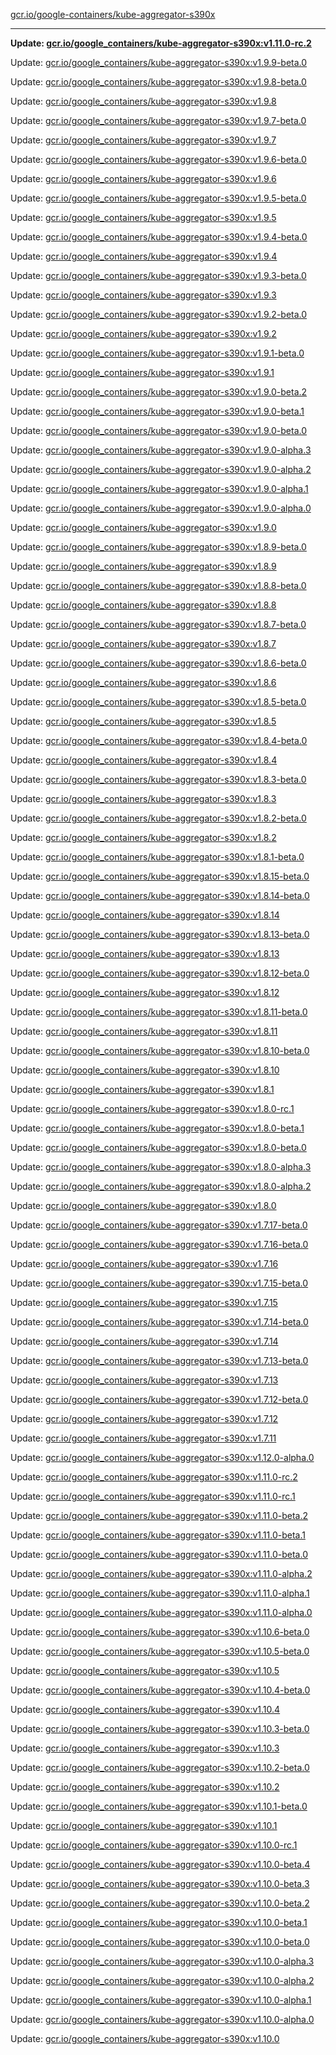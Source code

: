 [gcr.io/google-containers/kube-aggregator-s390x](https://hub.docker.com/r/cruse/kube-aggregator-s390x/tags/) 

----
**Update: [gcr.io/google_containers/kube-aggregator-s390x:v1.11.0-rc.2](https://hub.docker.com/r/cruse/kube-aggregator-s390x/tags/)**

Update: [gcr.io/google_containers/kube-aggregator-s390x:v1.9.9-beta.0](https://hub.docker.com/r/cruse/kube-aggregator-s390x/tags/)

Update: [gcr.io/google_containers/kube-aggregator-s390x:v1.9.8-beta.0](https://hub.docker.com/r/cruse/kube-aggregator-s390x/tags/)

Update: [gcr.io/google_containers/kube-aggregator-s390x:v1.9.8](https://hub.docker.com/r/cruse/kube-aggregator-s390x/tags/)

Update: [gcr.io/google_containers/kube-aggregator-s390x:v1.9.7-beta.0](https://hub.docker.com/r/cruse/kube-aggregator-s390x/tags/)

Update: [gcr.io/google_containers/kube-aggregator-s390x:v1.9.7](https://hub.docker.com/r/cruse/kube-aggregator-s390x/tags/)

Update: [gcr.io/google_containers/kube-aggregator-s390x:v1.9.6-beta.0](https://hub.docker.com/r/cruse/kube-aggregator-s390x/tags/)

Update: [gcr.io/google_containers/kube-aggregator-s390x:v1.9.6](https://hub.docker.com/r/cruse/kube-aggregator-s390x/tags/)

Update: [gcr.io/google_containers/kube-aggregator-s390x:v1.9.5-beta.0](https://hub.docker.com/r/cruse/kube-aggregator-s390x/tags/)

Update: [gcr.io/google_containers/kube-aggregator-s390x:v1.9.5](https://hub.docker.com/r/cruse/kube-aggregator-s390x/tags/)

Update: [gcr.io/google_containers/kube-aggregator-s390x:v1.9.4-beta.0](https://hub.docker.com/r/cruse/kube-aggregator-s390x/tags/)

Update: [gcr.io/google_containers/kube-aggregator-s390x:v1.9.4](https://hub.docker.com/r/cruse/kube-aggregator-s390x/tags/)

Update: [gcr.io/google_containers/kube-aggregator-s390x:v1.9.3-beta.0](https://hub.docker.com/r/cruse/kube-aggregator-s390x/tags/)

Update: [gcr.io/google_containers/kube-aggregator-s390x:v1.9.3](https://hub.docker.com/r/cruse/kube-aggregator-s390x/tags/)

Update: [gcr.io/google_containers/kube-aggregator-s390x:v1.9.2-beta.0](https://hub.docker.com/r/cruse/kube-aggregator-s390x/tags/)

Update: [gcr.io/google_containers/kube-aggregator-s390x:v1.9.2](https://hub.docker.com/r/cruse/kube-aggregator-s390x/tags/)

Update: [gcr.io/google_containers/kube-aggregator-s390x:v1.9.1-beta.0](https://hub.docker.com/r/cruse/kube-aggregator-s390x/tags/)

Update: [gcr.io/google_containers/kube-aggregator-s390x:v1.9.1](https://hub.docker.com/r/cruse/kube-aggregator-s390x/tags/)

Update: [gcr.io/google_containers/kube-aggregator-s390x:v1.9.0-beta.2](https://hub.docker.com/r/cruse/kube-aggregator-s390x/tags/)

Update: [gcr.io/google_containers/kube-aggregator-s390x:v1.9.0-beta.1](https://hub.docker.com/r/cruse/kube-aggregator-s390x/tags/)

Update: [gcr.io/google_containers/kube-aggregator-s390x:v1.9.0-beta.0](https://hub.docker.com/r/cruse/kube-aggregator-s390x/tags/)

Update: [gcr.io/google_containers/kube-aggregator-s390x:v1.9.0-alpha.3](https://hub.docker.com/r/cruse/kube-aggregator-s390x/tags/)

Update: [gcr.io/google_containers/kube-aggregator-s390x:v1.9.0-alpha.2](https://hub.docker.com/r/cruse/kube-aggregator-s390x/tags/)

Update: [gcr.io/google_containers/kube-aggregator-s390x:v1.9.0-alpha.1](https://hub.docker.com/r/cruse/kube-aggregator-s390x/tags/)

Update: [gcr.io/google_containers/kube-aggregator-s390x:v1.9.0-alpha.0](https://hub.docker.com/r/cruse/kube-aggregator-s390x/tags/)

Update: [gcr.io/google_containers/kube-aggregator-s390x:v1.9.0](https://hub.docker.com/r/cruse/kube-aggregator-s390x/tags/)

Update: [gcr.io/google_containers/kube-aggregator-s390x:v1.8.9-beta.0](https://hub.docker.com/r/cruse/kube-aggregator-s390x/tags/)

Update: [gcr.io/google_containers/kube-aggregator-s390x:v1.8.9](https://hub.docker.com/r/cruse/kube-aggregator-s390x/tags/)

Update: [gcr.io/google_containers/kube-aggregator-s390x:v1.8.8-beta.0](https://hub.docker.com/r/cruse/kube-aggregator-s390x/tags/)

Update: [gcr.io/google_containers/kube-aggregator-s390x:v1.8.8](https://hub.docker.com/r/cruse/kube-aggregator-s390x/tags/)

Update: [gcr.io/google_containers/kube-aggregator-s390x:v1.8.7-beta.0](https://hub.docker.com/r/cruse/kube-aggregator-s390x/tags/)

Update: [gcr.io/google_containers/kube-aggregator-s390x:v1.8.7](https://hub.docker.com/r/cruse/kube-aggregator-s390x/tags/)

Update: [gcr.io/google_containers/kube-aggregator-s390x:v1.8.6-beta.0](https://hub.docker.com/r/cruse/kube-aggregator-s390x/tags/)

Update: [gcr.io/google_containers/kube-aggregator-s390x:v1.8.6](https://hub.docker.com/r/cruse/kube-aggregator-s390x/tags/)

Update: [gcr.io/google_containers/kube-aggregator-s390x:v1.8.5-beta.0](https://hub.docker.com/r/cruse/kube-aggregator-s390x/tags/)

Update: [gcr.io/google_containers/kube-aggregator-s390x:v1.8.5](https://hub.docker.com/r/cruse/kube-aggregator-s390x/tags/)

Update: [gcr.io/google_containers/kube-aggregator-s390x:v1.8.4-beta.0](https://hub.docker.com/r/cruse/kube-aggregator-s390x/tags/)

Update: [gcr.io/google_containers/kube-aggregator-s390x:v1.8.4](https://hub.docker.com/r/cruse/kube-aggregator-s390x/tags/)

Update: [gcr.io/google_containers/kube-aggregator-s390x:v1.8.3-beta.0](https://hub.docker.com/r/cruse/kube-aggregator-s390x/tags/)

Update: [gcr.io/google_containers/kube-aggregator-s390x:v1.8.3](https://hub.docker.com/r/cruse/kube-aggregator-s390x/tags/)

Update: [gcr.io/google_containers/kube-aggregator-s390x:v1.8.2-beta.0](https://hub.docker.com/r/cruse/kube-aggregator-s390x/tags/)

Update: [gcr.io/google_containers/kube-aggregator-s390x:v1.8.2](https://hub.docker.com/r/cruse/kube-aggregator-s390x/tags/)

Update: [gcr.io/google_containers/kube-aggregator-s390x:v1.8.1-beta.0](https://hub.docker.com/r/cruse/kube-aggregator-s390x/tags/)

Update: [gcr.io/google_containers/kube-aggregator-s390x:v1.8.15-beta.0](https://hub.docker.com/r/cruse/kube-aggregator-s390x/tags/)

Update: [gcr.io/google_containers/kube-aggregator-s390x:v1.8.14-beta.0](https://hub.docker.com/r/cruse/kube-aggregator-s390x/tags/)

Update: [gcr.io/google_containers/kube-aggregator-s390x:v1.8.14](https://hub.docker.com/r/cruse/kube-aggregator-s390x/tags/)

Update: [gcr.io/google_containers/kube-aggregator-s390x:v1.8.13-beta.0](https://hub.docker.com/r/cruse/kube-aggregator-s390x/tags/)

Update: [gcr.io/google_containers/kube-aggregator-s390x:v1.8.13](https://hub.docker.com/r/cruse/kube-aggregator-s390x/tags/)

Update: [gcr.io/google_containers/kube-aggregator-s390x:v1.8.12-beta.0](https://hub.docker.com/r/cruse/kube-aggregator-s390x/tags/)

Update: [gcr.io/google_containers/kube-aggregator-s390x:v1.8.12](https://hub.docker.com/r/cruse/kube-aggregator-s390x/tags/)

Update: [gcr.io/google_containers/kube-aggregator-s390x:v1.8.11-beta.0](https://hub.docker.com/r/cruse/kube-aggregator-s390x/tags/)

Update: [gcr.io/google_containers/kube-aggregator-s390x:v1.8.11](https://hub.docker.com/r/cruse/kube-aggregator-s390x/tags/)

Update: [gcr.io/google_containers/kube-aggregator-s390x:v1.8.10-beta.0](https://hub.docker.com/r/cruse/kube-aggregator-s390x/tags/)

Update: [gcr.io/google_containers/kube-aggregator-s390x:v1.8.10](https://hub.docker.com/r/cruse/kube-aggregator-s390x/tags/)

Update: [gcr.io/google_containers/kube-aggregator-s390x:v1.8.1](https://hub.docker.com/r/cruse/kube-aggregator-s390x/tags/)

Update: [gcr.io/google_containers/kube-aggregator-s390x:v1.8.0-rc.1](https://hub.docker.com/r/cruse/kube-aggregator-s390x/tags/)

Update: [gcr.io/google_containers/kube-aggregator-s390x:v1.8.0-beta.1](https://hub.docker.com/r/cruse/kube-aggregator-s390x/tags/)

Update: [gcr.io/google_containers/kube-aggregator-s390x:v1.8.0-beta.0](https://hub.docker.com/r/cruse/kube-aggregator-s390x/tags/)

Update: [gcr.io/google_containers/kube-aggregator-s390x:v1.8.0-alpha.3](https://hub.docker.com/r/cruse/kube-aggregator-s390x/tags/)

Update: [gcr.io/google_containers/kube-aggregator-s390x:v1.8.0-alpha.2](https://hub.docker.com/r/cruse/kube-aggregator-s390x/tags/)

Update: [gcr.io/google_containers/kube-aggregator-s390x:v1.8.0](https://hub.docker.com/r/cruse/kube-aggregator-s390x/tags/)

Update: [gcr.io/google_containers/kube-aggregator-s390x:v1.7.17-beta.0](https://hub.docker.com/r/cruse/kube-aggregator-s390x/tags/)

Update: [gcr.io/google_containers/kube-aggregator-s390x:v1.7.16-beta.0](https://hub.docker.com/r/cruse/kube-aggregator-s390x/tags/)

Update: [gcr.io/google_containers/kube-aggregator-s390x:v1.7.16](https://hub.docker.com/r/cruse/kube-aggregator-s390x/tags/)

Update: [gcr.io/google_containers/kube-aggregator-s390x:v1.7.15-beta.0](https://hub.docker.com/r/cruse/kube-aggregator-s390x/tags/)

Update: [gcr.io/google_containers/kube-aggregator-s390x:v1.7.15](https://hub.docker.com/r/cruse/kube-aggregator-s390x/tags/)

Update: [gcr.io/google_containers/kube-aggregator-s390x:v1.7.14-beta.0](https://hub.docker.com/r/cruse/kube-aggregator-s390x/tags/)

Update: [gcr.io/google_containers/kube-aggregator-s390x:v1.7.14](https://hub.docker.com/r/cruse/kube-aggregator-s390x/tags/)

Update: [gcr.io/google_containers/kube-aggregator-s390x:v1.7.13-beta.0](https://hub.docker.com/r/cruse/kube-aggregator-s390x/tags/)

Update: [gcr.io/google_containers/kube-aggregator-s390x:v1.7.13](https://hub.docker.com/r/cruse/kube-aggregator-s390x/tags/)

Update: [gcr.io/google_containers/kube-aggregator-s390x:v1.7.12-beta.0](https://hub.docker.com/r/cruse/kube-aggregator-s390x/tags/)

Update: [gcr.io/google_containers/kube-aggregator-s390x:v1.7.12](https://hub.docker.com/r/cruse/kube-aggregator-s390x/tags/)

Update: [gcr.io/google_containers/kube-aggregator-s390x:v1.7.11](https://hub.docker.com/r/cruse/kube-aggregator-s390x/tags/)

Update: [gcr.io/google_containers/kube-aggregator-s390x:v1.12.0-alpha.0](https://hub.docker.com/r/cruse/kube-aggregator-s390x/tags/)

Update: [gcr.io/google_containers/kube-aggregator-s390x:v1.11.0-rc.2](https://hub.docker.com/r/cruse/kube-aggregator-s390x/tags/)

Update: [gcr.io/google_containers/kube-aggregator-s390x:v1.11.0-rc.1](https://hub.docker.com/r/cruse/kube-aggregator-s390x/tags/)

Update: [gcr.io/google_containers/kube-aggregator-s390x:v1.11.0-beta.2](https://hub.docker.com/r/cruse/kube-aggregator-s390x/tags/)

Update: [gcr.io/google_containers/kube-aggregator-s390x:v1.11.0-beta.1](https://hub.docker.com/r/cruse/kube-aggregator-s390x/tags/)

Update: [gcr.io/google_containers/kube-aggregator-s390x:v1.11.0-beta.0](https://hub.docker.com/r/cruse/kube-aggregator-s390x/tags/)

Update: [gcr.io/google_containers/kube-aggregator-s390x:v1.11.0-alpha.2](https://hub.docker.com/r/cruse/kube-aggregator-s390x/tags/)

Update: [gcr.io/google_containers/kube-aggregator-s390x:v1.11.0-alpha.1](https://hub.docker.com/r/cruse/kube-aggregator-s390x/tags/)

Update: [gcr.io/google_containers/kube-aggregator-s390x:v1.11.0-alpha.0](https://hub.docker.com/r/cruse/kube-aggregator-s390x/tags/)

Update: [gcr.io/google_containers/kube-aggregator-s390x:v1.10.6-beta.0](https://hub.docker.com/r/cruse/kube-aggregator-s390x/tags/)

Update: [gcr.io/google_containers/kube-aggregator-s390x:v1.10.5-beta.0](https://hub.docker.com/r/cruse/kube-aggregator-s390x/tags/)

Update: [gcr.io/google_containers/kube-aggregator-s390x:v1.10.5](https://hub.docker.com/r/cruse/kube-aggregator-s390x/tags/)

Update: [gcr.io/google_containers/kube-aggregator-s390x:v1.10.4-beta.0](https://hub.docker.com/r/cruse/kube-aggregator-s390x/tags/)

Update: [gcr.io/google_containers/kube-aggregator-s390x:v1.10.4](https://hub.docker.com/r/cruse/kube-aggregator-s390x/tags/)

Update: [gcr.io/google_containers/kube-aggregator-s390x:v1.10.3-beta.0](https://hub.docker.com/r/cruse/kube-aggregator-s390x/tags/)

Update: [gcr.io/google_containers/kube-aggregator-s390x:v1.10.3](https://hub.docker.com/r/cruse/kube-aggregator-s390x/tags/)

Update: [gcr.io/google_containers/kube-aggregator-s390x:v1.10.2-beta.0](https://hub.docker.com/r/cruse/kube-aggregator-s390x/tags/)

Update: [gcr.io/google_containers/kube-aggregator-s390x:v1.10.2](https://hub.docker.com/r/cruse/kube-aggregator-s390x/tags/)

Update: [gcr.io/google_containers/kube-aggregator-s390x:v1.10.1-beta.0](https://hub.docker.com/r/cruse/kube-aggregator-s390x/tags/)

Update: [gcr.io/google_containers/kube-aggregator-s390x:v1.10.1](https://hub.docker.com/r/cruse/kube-aggregator-s390x/tags/)

Update: [gcr.io/google_containers/kube-aggregator-s390x:v1.10.0-rc.1](https://hub.docker.com/r/cruse/kube-aggregator-s390x/tags/)

Update: [gcr.io/google_containers/kube-aggregator-s390x:v1.10.0-beta.4](https://hub.docker.com/r/cruse/kube-aggregator-s390x/tags/)

Update: [gcr.io/google_containers/kube-aggregator-s390x:v1.10.0-beta.3](https://hub.docker.com/r/cruse/kube-aggregator-s390x/tags/)

Update: [gcr.io/google_containers/kube-aggregator-s390x:v1.10.0-beta.2](https://hub.docker.com/r/cruse/kube-aggregator-s390x/tags/)

Update: [gcr.io/google_containers/kube-aggregator-s390x:v1.10.0-beta.1](https://hub.docker.com/r/cruse/kube-aggregator-s390x/tags/)

Update: [gcr.io/google_containers/kube-aggregator-s390x:v1.10.0-beta.0](https://hub.docker.com/r/cruse/kube-aggregator-s390x/tags/)

Update: [gcr.io/google_containers/kube-aggregator-s390x:v1.10.0-alpha.3](https://hub.docker.com/r/cruse/kube-aggregator-s390x/tags/)

Update: [gcr.io/google_containers/kube-aggregator-s390x:v1.10.0-alpha.2](https://hub.docker.com/r/cruse/kube-aggregator-s390x/tags/)

Update: [gcr.io/google_containers/kube-aggregator-s390x:v1.10.0-alpha.1](https://hub.docker.com/r/cruse/kube-aggregator-s390x/tags/)

Update: [gcr.io/google_containers/kube-aggregator-s390x:v1.10.0-alpha.0](https://hub.docker.com/r/cruse/kube-aggregator-s390x/tags/)

Update: [gcr.io/google_containers/kube-aggregator-s390x:v1.10.0](https://hub.docker.com/r/cruse/kube-aggregator-s390x/tags/)


